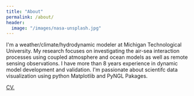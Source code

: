 ```yaml
---
title: "About"
permalink: /about/
header:
  image: "/images/nasa-unsplash.jpg"
---
```


I'm a weather/climate/hydrodynamic modeler at Michigan Technological University. My research focuses on investigating the air-sea interaction processes using coupled atmosphere and ocean models as well as remote sensing observations. I have more than 8 years experience in dynamic model development and validation. I'm passionate about scientifc data visualization using python Matplotlib and PyNGL Pakages.  

<a href="qishiphd.github.io/pdf/QiShi-cv.pdf" target="_blank">CV.</a>
